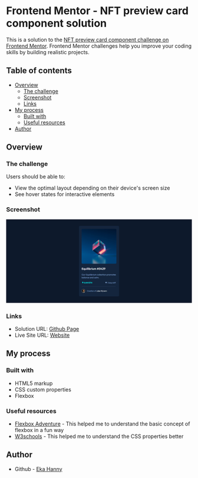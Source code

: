 # Frontend Mentor - NFT preview card component solution

This is a solution to the [NFT preview card component challenge on Frontend Mentor](https://www.frontendmentor.io/challenges/nft-preview-card-component-SbdUL_w0U). Frontend Mentor challenges help you improve your coding skills by building realistic projects. 

## Table of contents

- [Overview](#overview)
  - [The challenge](#the-challenge)
  - [Screenshot](#screenshot)
  - [Links](#links)
- [My process](#my-process)
  - [Built with](#built-with)
  - [Useful resources](#useful-resources)
- [Author](#author)


## Overview

### The challenge

Users should be able to:

- View the optimal layout depending on their device's screen size
- See hover states for interactive elements

### Screenshot

![](/Screenshot.png)

### Links

- Solution URL: [Github Page](https://github.com/ekahanny/nft-preview-card-component-main)
- Live Site URL: [Website](https://frontend-mentor-nft-prev-card.netlify.app/)

## My process

### Built with

- HTML5 markup
- CSS custom properties
- Flexbox


### Useful resources

- [Flexbox Adventure](https://codingfantasy.com/games/flexboxadventure) - This helped me to understand the basic concept of flexbox in a fun way
- [W3schools](https://www.w3schools.com/css/css_syntax.asp) - This helped me to understand the CSS properties better


## Author

- Github - [Eka Hanny](https://github.com/ekahanny)
